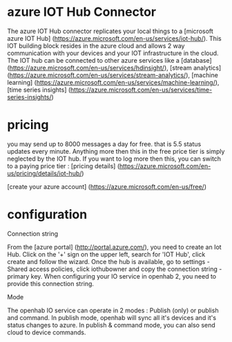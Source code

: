 # azure IOT Hub Connector

The azure IOT Hub connector replicates your local things to a [microsoft azure IOT Hub]
(https://azure.microsoft.com/en-us/services/iot-hub/).
This IOT building block resides in the azure cloud and allows 2 way communication with your devices and your IOT infrastructure in the cloud.
The IOT hub can be connected to other azure services like a [database] (https://azure.microsoft.com/en-us/services/hdinsight/), [stream analytics] (https://azure.microsoft.com/en-us/services/stream-analytics/), [machine learning] (https://azure.microsoft.com/en-us/services/machine-learning/), [time series insights] (https://azure.microsoft.com/en-us/services/time-series-insights/)

# pricing

you may send up to 8000 messages a day for free. that is 5.5 status updates every minute. Anything more then this in the free price tier is simply neglected by the IOT hub.
If you want to log more then this, you can switch to a paying price tier : [pricing details] (https://azure.microsoft.com/en-us/pricing/details/iot-hub/)

[create your azure account] (https://azure.microsoft.com/en-us/free/)

# configuration

Connection string 

From the [azure portal] (http://portal.azure.com/), you need to create an Iot Hub. Click on the '+' sign on the upper left, search for 'IOT Hub', click create and follow the wizard. Once the hub is available, go to settings - Shared access policies, click iothubowner and copy the connection string - primary key.
When configuring your IO service in openhab 2, you need to provide this connection string.

Mode

The openhab IO service can operate in 2 modes : Publish (only) or publish and command. In publish mode, openhab will sync all it's devices and it's status changes to azure. In publish & command mode, you can also send cloud to device commands.




